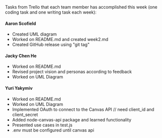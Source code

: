 Tasks from Trello that each team member has accomplished this week (one coding task and one writing task each week):

#### Aaron Scofield
- Created UML diagram
- Worked on README.md and created week2.md
- Created GitHub release using "git tag"

#### Jacky Chen He
- Worked on README.md
- Revised project vision and personas according to feedback
- Worked on UML Diagram

#### Yuri Yakymiv
- Worked on README.md
- Worked on UML Diagram
- Implemented OAuth to connect to the Canvas API // need client_id and client_secret
- Added node-canvas-api package and learned functionality
- Presented use cases in test.js
- .env must be configured until canvas api
